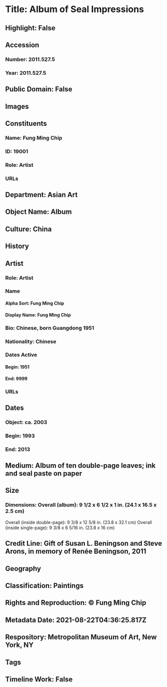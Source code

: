 # Title: Album of Seal Impressions
## Highlight: False
## Accession
### Number: 2011.527.5
### Year: 2011.527.5
## Public Domain: False
## Images
## Constituents
### Name: Fung Ming Chip
### ID: 19001
### Role: Artist
### URLs
## Department: Asian Art
## Object Name: Album
## Culture: China
## History
## Artist
### Role: Artist
### Name
#### Alpha Sort: Fung Ming Chip
#### Display Name: Fung Ming Chip
### Bio: Chinese, born Guangdong 1951
### Nationality: Chinese
### Dates Active
#### Begin: 1951
#### End: 9999
### URLs
## Dates
### Object: ca. 2003
### Begin: 1993
### End: 2013
## Medium: Album of ten double-page leaves; ink and seal paste on paper
## Size
### Dimensions: Overall (album): 9 1/2 x 6 1/2 x 1 in. (24.1 x 16.5 x 2.5 cm)
Overall (inside double-page): 9 3/8 x 12 5/8 in. (23.8 x 32.1 cm)
Overall (inside single-page): 9 3/8 x 6 5/16 in. (23.8 x 16 cm)
## Credit Line: Gift of Susan L. Beningson and Steve Arons, in memory of Renée Beningson, 2011
## Geography
## Classification: Paintings
## Rights and Reproduction: © Fung Ming Chip
## Metadata Date: 2021-08-22T04:36:25.817Z
## Respository: Metropolitan Museum of Art, New York, NY
## Tags
## Timeline Work: False